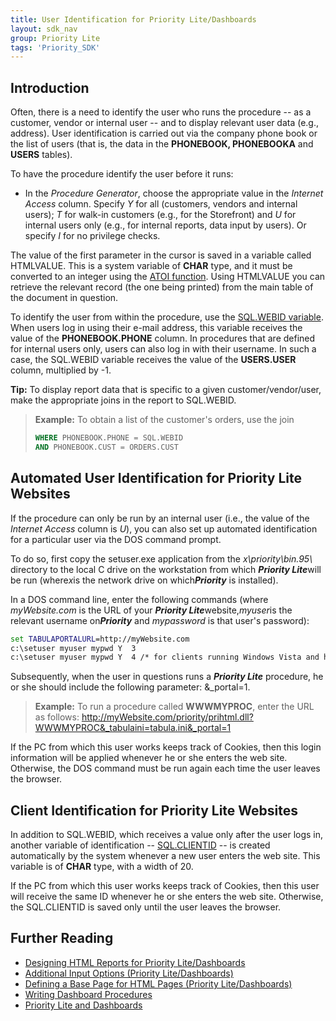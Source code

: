 ```yaml
---
title: User Identification for Priority Lite/Dashboards
layout: sdk_nav
group: Priority Lite
tags: 'Priority_SDK'
---
```


## Introduction

Often, there is a need to identify the user who runs the procedure -- as
a customer, vendor or internal user -- and to display relevant user data
(e.g., address). User identification is carried out via the company
phone book or the list of users (that is, the data in the **PHONEBOOK,
PHONEBOOKA** and **USERS** tables).

To have the procedure identify the user before it runs:

-   In the *Procedure Generator*, choose the appropriate value in the
    *Internet Access* column. Specify *Y* for all (customers, vendors
    and internal users); *T* for walk-in customers (e.g., for the
    Storefront) and *U* for internal users only (e.g., for internal
    reports, data input by users). Or specify *I* for no privilege
    checks.

The value of the first parameter in the cursor is saved in a variable
called HTMLVALUE. This is a system variable of **CHAR** type, and it
must be converted to an integer using the [ATOI
function](Non-standard-Scalar-Expressions#Strings ). Using
HTMLVALUE you can retrieve the relevant record (the one being printed)
from the main table of the document in question.

To identify the user from within the procedure, use the [SQL.WEBID
variable](SQL-Functions-and-Variables#SystemFunctions ). When
users log in using their e-mail address, this variable receives the
value of the **PHONEBOOK.PHONE** column. In procedures that are defined
for internal users only, users can also log in with their username. In
such a case, the SQL.WEBID variable receives the value of the
**USERS.USER** column, multiplied by -1.

**Tip:** To display report data that is specific to a given
customer/vendor/user, make the appropriate joins in the report to
SQL.WEBID.

> **Example:** To obtain a list of the customer's orders, use the join
>
> ```sql
> WHERE PHONEBOOK.PHONE = SQL.WEBID
> AND PHONEBOOK.CUST = ORDERS.CUST 
> ```

## Automated User Identification for Priority Lite Websites 

If the procedure can only be run by an internal user (i.e., the value of
the *Internet Access* column is *U*), you can also set up automated
identification for a particular user via the DOS command prompt.

To do so, first copy the setuser.exe application from the
*x\\priority\\bin.95\\* directory to the local C drive on the
workstation from which ***Priority Lite***will be run (where*x*is the
network drive on which***Priority*** is installed).

In a DOS command line, enter the following commands (where
*myWebsite.com* is the URL of your ***Priority Lite***website,*myuser*is
the relevant username on***Priority*** and *mypassword* is that user\'s
password):

```cmd
set TABULAPORTALURL=http://myWebsite.com
c:\setuser myuser mypwd Y  3
c:\setuser myuser mypwd Y  4 /* for clients running Windows Vista and higher*/
```

Subsequently, when the user in questions runs a ***Priority Lite***
procedure, he or she should include the following parameter:
&\_portal=1.

> **Example:** To run a procedure called **WWWMYPROC**, enter the URL as
> follows:
> <http://myWebsite.com/priority/prihtml.dll?WWWMYPROC&_tabulaini=tabula.ini&_portal=1>

If the PC from which this user works keeps track of Cookies, then this
login information will be applied whenever he or she enters the web
site. Otherwise, the DOS command must be run again each time the user
leaves the browser.

## Client Identification for Priority Lite Websites 

In addition to SQL.WEBID, which receives a value only after the user
logs in, another variable of identification --
[SQL.CLIENTID](SQL-Functions-and-Variables#SystemFunctions )
-- is created automatically by the system whenever a new user enters the
web site. This variable is of **CHAR** type, with a width of 20.

If the PC from which this user works keeps track of Cookies, then this
user will receive the same ID whenever he or she enters the web site.
Otherwise, the SQL.CLIENTID is saved only until the user leaves the
browser.

## Further Reading 

-   [Designing HTML Reports for Priority
    Lite/Dashboards](Designing-HTML-Reports-for-Priority-Lite/Dashboards )
-   [Additional Input Options (Priority
    Lite/Dashboards)](Additional-Input-Options-(Priority-Lite/Dashboards) )
-   [Defining a Base Page for HTML Pages (Priority
    Lite/Dashboards)](Defining-a-Base-Page-for-HTML-Pages-(Priority-Lite/Dashboards) )
-   [Writing Dashboard
    Procedures](Writing-Dashboard-Procedures )
-   [Priority Lite and
    Dashboards](Priority-Lite-and-Dashboards )
